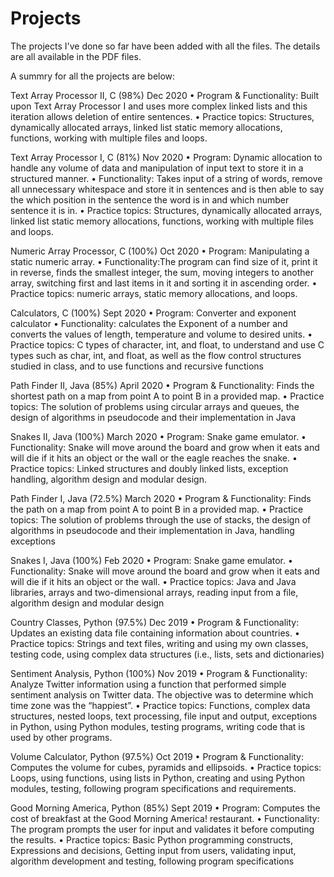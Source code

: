 # Projects
The projects I've done so far have been added with all the files. The details are all available in the PDF files.

A summry for all the projects are below:

Text Array Processor II, C (98%)	Dec 2020
•	Program & Functionality:  Built upon Text Array Processor I  and uses more complex linked lists and this iteration allows deletion of entire sentences.
•	Practice topics: Structures, dynamically allocated arrays, linked list static memory allocations, functions, working with multiple files and loops.

Text Array Processor I, C (81%)	Nov 2020
•	Program:  Dynamic allocation to handle any volume of data and manipulation of input text to store it in a structured manner.
•	Functionality: Takes input of a string of words, remove all unnecessary whitespace and store it in sentences and is then able to say the which position in the sentence the word is in and which number sentence it is in.
•	Practice topics: Structures, dynamically allocated arrays, linked list static memory allocations, functions, working with multiple files and loops.

Numeric Array Processor,  C (100%)	Oct 2020
•	Program:  Manipulating a static numeric array.
•	Functionality:The program can find size of it, print it in reverse, finds the smallest integer, the sum, moving integers to another array, switching first and last items in it and sorting it in ascending order.
•	Practice topics: numeric arrays, static memory allocations, and loops.

Calculators,  C (100%)	Sept 2020
•	Program:  Converter and exponent calculator
•	Functionality: calculates the Exponent of a number and converts the values of length, temperature and volume to desired units.
•	Practice topics:  C types of character, int, and float, to understand and use C types such as char, int, and float, as well as the flow control structures studied in class, and to use functions and recursive functions

Path Finder II,  Java (85%)	April 2020
•	Program & Functionality: Finds the shortest path on a map from point A to point B in a provided map.
•	Practice topics: The solution of problems using circular arrays and queues, the design of algorithms in pseudocode and their implementation in Java

Snakes II,  Java (100%)	March 2020
•	Program: Snake game emulator.
•	Functionality: Snake will move around the board and grow when it eats and will die if it hits an object or the wall or the eagle reaches the snake.
•	Practice topics: Linked structures and doubly linked lists, exception handling, algorithm design and modular design.

Path Finder I,  Java (72.5%)	March 2020
•	Program & Functionality: Finds the path on a map from point A to point B in a provided map.
•	Practice topics: The solution of problems through the use of stacks, the design of algorithms in pseudocode and their implementation in Java, handling exceptions

Snakes I,  Java (100%)	Feb 2020
•	Program: Snake game emulator.
•	Functionality: Snake will move around the board and grow when it eats and will die if it hits an object or the wall.
•	Practice topics: Java and Java libraries, arrays and two-dimensional arrays, reading input from a file, algorithm design and modular design 

Country Classes,  Python (97.5%)	Dec 2019
•	Program & Functionality: Updates an existing data file containing information about countries.
•	Practice topics: Strings and text files, writing and using my own classes, testing code, using complex data structures (i.e., lists, sets and dictionaries)

Sentiment Analysis,  Python (100%)	 Nov 2019
•	Program & Functionality: Analyze Twitter information using a function that performed simple sentiment analysis on Twitter data. The objective was to determine which time zone was the “happiest”.
•	Practice topics: Functions, complex data structures, nested loops, text processing, file input and output, exceptions in Python, using Python modules, testing programs, writing code that is used by other programs.

Volume Calculator,  Python (97.5%)	Oct 2019
•	Program & Functionality: Computes the volume for cubes, pyramids and ellipsoids.
•	Practice topics: Loops, using functions, using lists in Python, creating and using Python modules, testing, following program specifications and requirements.

Good Morning America,  Python (85%)	Sept 2019
•	Program: Computes the cost of breakfast at the Good Morning America! restaurant.
•	Functionality: The program prompts the user for input and validates it before computing the results.
•	Practice topics: Basic Python programming constructs, Expressions and decisions, Getting input from users, validating input, algorithm development and testing, following program specifications
